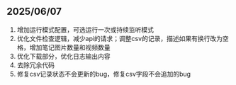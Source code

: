 ## 2025/06/07

1. 增加运行模式配置，可选运行一次或持续监听模式
2. 优化文件检查逻辑，减少api的请求；调整csv的记录，描述如果有换行改为空格，增加笔记图片数量和视频数量
3. 优化下载部分，优化日志输出内容
4. 去除冗余代码
5. 修复csv记录状态不会更新的bug，修复csv字段不会追加的bug
